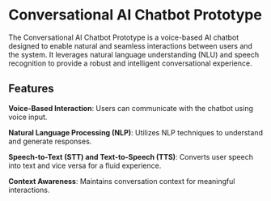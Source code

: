 # Conversational AI Chatbot Prototype

The Conversational AI Chatbot Prototype is a voice-based AI chatbot designed to enable natural and seamless interactions between users and the system. It leverages natural language understanding (NLU) and speech recognition to provide a robust and intelligent conversational experience.

## Features

**Voice-Based Interaction**: Users can communicate with the chatbot using voice input.

**Natural Language Processing (NLP)**: Utilizes NLP techniques to understand and generate responses.

**Speech-to-Text (STT) and Text-to-Speech (TTS)**: Converts user speech into text and vice versa for a fluid experience.

**Context Awareness**: Maintains conversation context for meaningful interactions.

